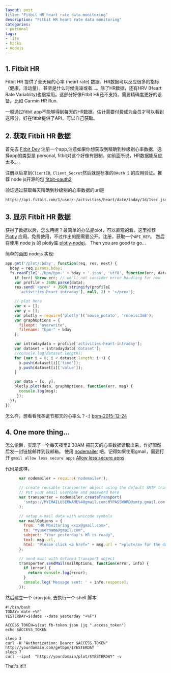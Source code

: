 ```yaml
---
layout: post
title: "Fitbit HR heart rate data monitoring"
description: "Fitbit HR heart rate data monitoring"
categories: 
- personal
tags:
- life
- hacks
- nodejs
---
```



## 1. Fitbit HR
Fitbit HR 提供了全天候的心率 (heart rate) 数据。HR数据可以反应很多的指标（健康，活动量），甚至是什么时候洗澡或者...。除了HR数据，还有HRV (Heart Rate Variablity)也很常用。这部分好像Fitbit HR还不支持。需要精确度更好的设备。比如 Garmin HR Run.

一般通过fitbit app不能够得到每天的HR数据。估计需要付费成为会员才可以看到这部分。好在fitbit提供了API，可以自己获取。


## 2. 获取 Fitbit HR 数据

首先去 [Fitbit Dev](https://dev.fitbit.com/apps) 注册一个app,注意如果你想获取到精确到秒级别心率数据，选择app的类型是 personal, fitbit对这个好像有限制。如前面所说，HR数据能反应太多。。。

注册以后拿到`ClientID`, `Client_Secret`然后就是标准的`OAuth 2` 的应用验证。推荐 node js开源的包 [fitbit-oauth2](https://github.com/peebles/fitbit-oauth2)

验证通过获取每天精确到秒级别的心率数据的uri是

    https://api.fitbit.com/1/user/-/activities/heart/date/today/1d/1sec.json



## 3. 显示 Fitbit HR 数据

获得了数据以后，怎么用呢？最简单的办法是plot，可以直观的看。这里推荐 [Plotly](https://plot.ly/) 应用。免费使用，不过作出的图需要公开。注册，获取一个`API_KEY`。
然后在使用 node js 的 plotly库 [plotly-nodej](https://github.com/plotly/plotly-nodejs)。 Then you are good to go...

简单的画图 nodejs 实现:

``` Javascript
app.get('/plot/:bday', function(req, res, next) {
  bday = req.params.bday;
  fs.readFile('./bpm/bpm-' + bday + '.json', 'utf8', function(err, data) {
    if (err) throw err; // we'll not consider error handling for now
    var profile = JSON.parse(data);
    res.send('<pre>' + JSON.stringify(profile[
      'activities-heart-intraday'], null, 2) + '</pre>');

    // plot here
    var x = [];
    var y = [];
    var plotly = require('plotly')('mouse_potato', 'rmoeisc3m8');
    var graphOptions = {
      fileopt: "overwrite",
      filename: "bpm-" + bday
    };

    var intradaydata = profile['activities-heart-intraday'];
    var dataset = intradaydata['dataset'];
    //console.log(dataset.length);
    for (var i = 0; i < dataset.length; i++) {
      x.push(dataset[i]['time']);
      y.push(dataset[i]['value']);
    }

    var data = [x, y];
    plotly.plot(data, graphOptions, function(err, msg) {
      console.log(msg);
     });
  });
});     
```

怎么样，想看看我圣诞节那天的心率么？-:) [bpm-2015-12-24](https://plot.ly/~mouse_potato/24)



## 4. One more thing...

怎么偷懒，实现了一个每天夜里2:30AM 把前天的心率数据读取出来，作好图然后发一封链接邮件到我邮箱。
使用 [nodemailer](https://github.com/nodemailer/nodemailer) 吧。记得如果使用gmail，需要打开 `gmail allow less secure apps`
[Allow less secure apps](https://support.google.com/accounts/answer/6010255?hl=en)

代码是这样，

``` Javascript
      var nodemailer = require('nodemailer');

      // create reusable transporter object using the default SMTP transport
      // Put your email username and password here
      var transporter = nodemailer.createTransport(
        'smtps://MYEMAILUSERNAME%40gmail.com:MYPASSWORD@smtp.gmail.com'
      );

      // setup e-mail data with unicode symbols
      var mailOptions = {
        from: "HR Monitoring <xxx@gmail.com>",
        to: "myusername@gmail.com",
        subject: "Your yesterday's HR is ready",
        text: msg.url,
        html: "Please click <a href=" + msg.url + ">plot</a> for the data."
      };

      // send mail with defined transport object
      transporter.sendMail(mailOptions, function(error, info) {
        if (error) {
          return console.log(error);
        }
        console.log('Message sent: ' + info.response);
      });
```


然后建立一个 cron job, 去执行一个 shell 脚本

``` Shell
#!/bin/bash
TODAY=`date +%F`
YESTERDAY=$(date --date yesterday "+%F")

ACCESS_TOKEN=$(cat fb-token.json |jq ".access_token")
echo $ACCESS_TOKEN

sleep 3
curl -H "Authorization: Bearer $ACCESS_TOKEN" http://yourdomain.com/getbpm/$YESTERDAY
sleep 7
curl --ipv4  "http://yourdomain/plot/$YESTERDAY" -v
```


That's it!!!

